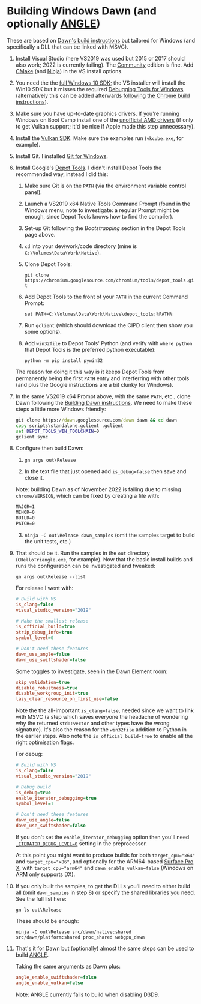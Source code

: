 # Building Windows Dawn (and optionally [ANGLE](https://chromium.googlesource.com/angle/angle))

These are based on [Dawn's build instructions](//dawn.googlesource.com/dawn/+/HEAD/docs/building.md) but tailored for Windows (and specifically a DLL that can be linked with MSVC).

1. Install Visual Studio (here VS2019 was used but 2015 or 2017 should also work; 2022 is currently failing). The [Community](//visualstudio.microsoft.com/vs/community/) edition is fine. Add [CMake](//cmake.org) (and [Ninja](//ninja-build.org)) in the VS install options.

2. You need the the [full Windows 10 SDK](//developer.microsoft.com/en-gb/windows/downloads/windows-10-sdk/); the VS installer will install the Win10 SDK but it misses the required [Debugging Tools for Windows](//docs.microsoft.com/en-us/windows-hardware/drivers/debugger/) (alternatively this can be added afterwards [following the Chrome build instructions](https://chromium.googlesource.com/chromium/src/+/master/docs/windows_build_instructions.md#Visual-Studio)).

3. Make sure you have up-to-date graphics drivers. If you're running Windows on Boot Camp install one of the [unofficial AMD drivers](//www.bootcampdrivers.com) (if only to get Vulkan support; it'd be nice if Apple made this step unnecessary).

4. Install the [Vulkan SDK](//www.lunarg.com/vulkan-sdk/). Make sure the examples run (`vkcube.exe`, for example).

5. Install Git. I installed [Git for Windows](//gitforwindows.org/).

6. Install Google's [Depot Tools](//commondatastorage.googleapis.com/chrome-infra-docs/flat/depot_tools/docs/html/depot_tools_tutorial.html#_setting_up). I didn't install Depot Tools the recommended way, instead I did this:

	1. Make sure Git is on the `PATH` (via the environment variable control panel).

	2. Launch a VS2019 x64 Native Tools Command Prompt (found in the Windows menu; note to investigate: a regular Prompt might be enough, since Depot Tools knows how to find the compiler).

	3. Set-up Git following the *Bootstrapping* section in the Depot Tools page above.

	4. `cd` into your dev/work/code directory (mine is `C:\Volumes\Data\Work\Native`).

	5. Clone Depot Tools:

		`git clone https://chromium.googlesource.com/chromium/tools/depot_tools.git`

	6. Add Depot Tools to the front of your `PATH` in the current Command Prompt:

		`set PATH=C:\Volumes\Data\Work\Native\depot_tools;%PATH%`

	7. Run `gclient` (which should download the CIPD client then show you some options).

	8. Add `win32file` to Depot Tools' Python (and verify with `where python` that Depot Tools is the preferred python executable):

		`python -m pip install pywin32`

	The reason for doing it this way is it keeps Depot Tools from permanently being the first `PATH` entry and interferring with other tools (and plus the Google instructions are a bit clunky for Windows).

7. In the same VS2019 x64 Prompt above, with the same `PATH`, etc., clone Dawn following the [Building Dawn instructions](//dawn.googlesource.com/dawn/+/HEAD/docs/buiding.md). We need to make these steps a little more Windows friendly:

	```bat
	git clone https://dawn.googlesource.com/dawn dawn && cd dawn
	copy scripts\standalone.gclient .gclient
	set DEPOT_TOOLS_WIN_TOOLCHAIN=0
	gclient sync
	```

8. Configure then build Dawn:

	1. `gn args out\Release`

	2. In the text file that just opened add `is_debug=false` then save and close it.

	Note: building Dawn as of November 2022 is failing due to missing `chrome/VERSION`, which can be fixed by creating a file with:

	```bat
	MAJOR=1
	MINOR=0
	BUILD=0
	PATCH=0
	```

	3. `ninja -C out\Release dawn_samples` (omit the samples target to build the unit tests, etc.)

9. That should be it. Run the samples in the `out` directory (`CHelloTriangle.exe`, for example). Now that the basic install builds and runs the configuration can be investigated and tweaked:

	`gn args out\Release --list`

	For release I went with:

	```ini
	# Build with VS
	is_clang=false
	visual_studio_version="2019"
	
	# Make the smallest release
	is_official_build=true
	strip_debug_info=true
	symbol_level=0
	
	# Don't need these features
	dawn_use_angle=false
	dawn_use_swiftshader=false
	```

	Some toggles to investigate, seen in the Dawn Element room:

 	```ini
	skip_validation=true
	disable_robustness=true
	disable_workgroup_init=true
	lazy_clear_resource_on_first_use=false
  	```

	Note the the all-important `is_clang=false`, needed since we want to link with MSVC (a step which saves everyone the headache of wondering why the returned `std::vector` and other types have the wrong signature). It's also the reason for the `win32file` addition to Python in the earlier steps. Also note the `is_official_build=true` to enable all the right optimisation flags.

	For debug:

	```ini
	# Build with VS
	is_clang=false
	visual_studio_version="2019"
	
	# Debug build
	is_debug=true
	enable_iterator_debugging=true
	symbol_level=1
	
	# Don't need these features
	dawn_use_angle=false
	dawn_use_swiftshader=false
	```

	If you don't set the `enable_iterator_debugging` option then you'll need [`_ITERATOR_DEBUG_LEVEL=0`](//docs.microsoft.com/en-us/cpp/standard-library/iterator-debug-level?view=vs-2019) setting in the preprocessor.

	At this point you might want to produce builds for both `target_cpu="x64"` and `target_cpu="x86"`, and optionally for the ARM64-based [Surface Pro X](https://www.microsoft.com/en-us/p/surface-pro-x/8vdnrp2m6hhc), with `target_cpu="arm64"` and `dawn_enable_vulkan=false` (Windows on ARM only supports DX).

11. If you only built the samples, to get the DLLs you'll need to either build all (omit `dawn_samples` in step 8) or specify the shared libraries you need. See the full list here:

	`gn ls out\Release`
	
	These should be enough:
	
	`ninja -C out\Release src/dawn/native:shared src/dawn/platform:shared proc_shared webgpu_dawn`

12. That's it for Dawn but (optionally) almost the same steps can be used to build [ANGLE](//chromium.googlesource.com/angle/angle/+/HEAD/doc/DevSetup.md).

	Taking the same arguments as Dawn plus:

	```ini
	angle_enable_swiftshader=false
	angle_enable_vulkan=false
	```

	Note: ANGLE currently fails to build when disabling D3D9.
